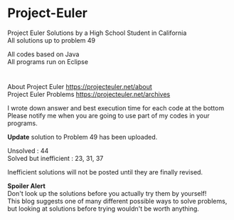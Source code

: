 # Project-Euler
Project Euler Solutions by a High School Student in California  
All solutions up to problem 49  
  
All codes based on Java  
All programs run on Eclipse
#  
  
About Project Euler https://projecteuler.net/about  
Project Euler Problems https://projecteuler.net/archives  
  
I wrote down answer and best execution time for each code at the bottom  
Please notify me when you are going to use part of my codes in your programs.  
  
**Update** solution to Problem 49 has been uploaded.  

Unsolved : 44   
Solved but inefficient : 23, 31, 37  
  
Inefficient solutions will not be posted until they are finally revised.  

**Spoiler Alert**  
Don't look up the solutions before you actually try them by yourself!  
This blog suggests one of many different possible ways to solve problems,  
but looking at solutions before trying wouldn't be worth anything.
